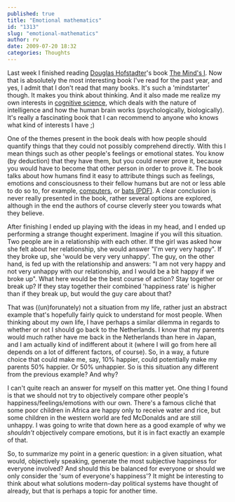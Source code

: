 ```yaml
---
published: true
title: "Emotional mathematics"
id: "1313"
slug: "emotional-mathematics"
author: rv
date: 2009-07-20 18:32
categories: Thoughts
---
```

Last week I finished reading <a href="https://en.wikipedia.org/wiki/Douglas_Hofstadter" target="_blank">Douglas Hofstadter</a>'s book <a href="https://en.wikipedia.org/wiki/The_Mind's_I" target="_blank">The Mind's I</a>. Now that is absolutely the most interesting book I've read for the past year, and yes, I admit that I don't read that many books. It's such a 'mindstarter' though. It makes you think about thinking. And it also made me realize my own interests in <a href="https://en.wikipedia.org/wiki/Cognitive_science" target="_blank">cognitive science</a>, which deals with the nature of intelligence and how the human brain works (psychologically, biologically). It's really a fascinating book that I can recommend to anyone who knows what kind of interests I have ;)

One of the themes present in the book deals with how people should quantify things that they could not possibly comprehend directly. With this I mean things such as other people's feelings or emotional states. You know (by deduction) that they have them, but you could never prove it, because you would have to become that other person in order to prove it. The book talks about how humans find it easy to attribute things such as feelings, emotions and consciousness to their fellow humans but are not or less able to do so to, for example, <a href="http://www.loebner.net/Prizef/TuringArticle.html" target="_blank">computers</a>, or <a href="http://www.clarku.edu/students/philosophyclub/docs/nagel.pdf" target="_blank">bats (PDF)</a>. A clear conclusion is never really presented in the book, rather several options are explored, although in the end the authors of course cleverly steer you towards what they believe.

After finishing I ended up playing with the ideas in my head, and I ended up performing a strange thought experiment. Imagine if you will this situation. Two people are in a relationship with each other. If the girl was asked how she felt about her relationship, she would answer "I'm very very happy". If they broke up, she 'would be very very unhappy'. The guy, on the other hand, is fed up with the relationship and answers: "I am not very happy and not very unhappy with our relationship, and I would be a bit happy if we broke up". What here would be the best course of action? Stay together or break up? If they stay together their combined 'happiness rate' is higher than if they break up, but would the guy care about that?

That was ((un)forunately) not a situation from my life, rather just an abstract example that's hopefully fairly quick to understand for most people. When thinking about my own life, I have perhaps a similar dilemma in regards to whether or not I should go back to the Netherlands. I know that my parents would much rather have me back in the Netherlands than here in Japan, and I am actually kind of indifferent about it (where I will go from here all depends on a lot of different factors, of course). So, in a way, a future choice that could make me, say, 10% happier, could potentially make my parents 50% happier. Or 50% unhappier. So is this situation any different from the previous example? And why?

I can't quite reach an answer for myself on this matter yet. One thing I found is that we should not try to objectively compare other people's happiness/feelings/emotions with our own. There's a famous cliché that some poor children in Africa are happy only to receive water and rice, but some children in the western world are fed McDonalds and are still unhappy. I was going to write that down here as a good example of why we <em>shouldn't</em> objectively compare emotions, but it is in fact exactly an example of that.

So, to summarize my point in a generic question: in a given situation, what would, objectively speaking, generate the most subjective happiness for everyone involved? And should this be balanced for everyone or should we only consider the 'sum of everyone's happiness'? It might be interesting to think about what solutions modern-day political systems have thought of already, but that is perhaps a topic for another time.